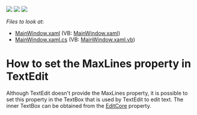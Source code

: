 <!-- default badges list -->
![](https://img.shields.io/endpoint?url=https://codecentral.devexpress.com/api/v1/VersionRange/128644942/21.1.5%2B)
[![](https://img.shields.io/badge/Open_in_DevExpress_Support_Center-FF7200?style=flat-square&logo=DevExpress&logoColor=white)](https://supportcenter.devexpress.com/ticket/details/E5213)
[![](https://img.shields.io/badge/📖_How_to_use_DevExpress_Examples-e9f6fc?style=flat-square)](https://docs.devexpress.com/GeneralInformation/403183)
<!-- default badges end -->
<!-- default file list -->
*Files to look at*:

* [MainWindow.xaml](./CS/example/MainWindow.xaml) (VB: [MainWindow.xaml](./VB/example/MainWindow.xaml))
* [MainWindow.xaml.cs](./CS/example/MainWindow.xaml.cs) (VB: [MainWindow.xaml.vb](./VB/example/MainWindow.xaml.vb))
<!-- default file list end -->
# How to set the MaxLines property in TextEdit


<p>Although TextEdit doesn't provide the MaxLines property, it is possible to set this property in the TextBox that is used by TextEdit to edit text. The inner TextBox can be obtained from the <a href="https://documentation.devexpress.com/#WPF/DevExpressXpfEditorsBaseEdit_EditCoretopic"><u>EditCore</u></a> property.</p>

<br/>


